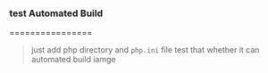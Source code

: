 ### test Automated Build 

================


> just add php directory and `php.ini` file
> test that whether it can automated build iamge

